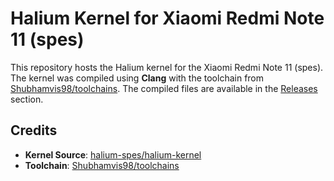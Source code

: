# Halium Kernel for Xiaomi Redmi Note 11 (spes)

This repository hosts the Halium kernel for the Xiaomi Redmi Note 11 (spes).
The kernel was compiled using **Clang** with the toolchain from [Shubhamvis98/toolchains](https://github.com/Shubhamvis98/toolchains). 
The compiled files are available in the [Releases](https://github.com/ahmedhanbal/halium-kernel-spes/releases/) section.

## Credits

- **Kernel Source**: [halium-spes/halium-kernel](https://github.com/halium-spes/halium-kernel)
- **Toolchain**: [Shubhamvis98/toolchains](https://github.com/Shubhamvis98/toolchains)
